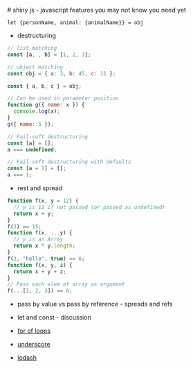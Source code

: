 # shiny js - javascript features you may not know you need yet

`let {personName, animal: {animalName}} = obj`

- destructuring

```js
// list matching
const [a, , b] = [1, 2, 3];

// object matching
const obj = { a: 3, b: 45, c: 11 };

const { a, b, c } = obj;

// Can be used in parameter position
function g({ name: x }) {
  console.log(x);
}
g({ name: 5 });

// Fail-soft destructuring
const [a] = [];
a === undefined;

// Fail-soft destructuring with defaults
const [a = 1] = [];
a === 1;
```

- rest and spread

```js
function f(x, y = 12) {
  // y is 12 if not passed (or passed as undefined)
  return x + y;
}
f(3) == 15;
function f(x, ...y) {
  // y is an Array
  return x * y.length;
}
f(3, "hello", true) == 6;
function f(x, y, z) {
  return x + y + z;
}
// Pass each elem of array as argument
f(...[1, 2, 3]) == 6;
```

- pass by value vs pass by reference - spreads and refs

- let and const - discussion

- [for of loops](https://developer.mozilla.org/en-US/docs/Web/JavaScript/Reference/Statements/for...of)
- [underscore](https://underscorejs.org/#)
- [lodash](https://lodash.com/)
